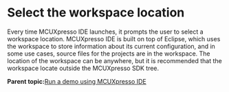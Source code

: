 # Select the workspace location 

Every time MCUXpresso IDE launches, it prompts the user to select a workspace location. MCUXpresso IDE is built on top of Eclipse, which uses the workspace to store information about its current configuration, and in some use cases, source files for the projects are in the workspace. The location of the workspace can be anywhere, but it is recommended that the workspace locate outside the MCUXpresso SDK tree.

**Parent topic:**[Run a demo using MCUXpresso IDE](../topics/run_a_demo_using_ide.md)


